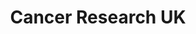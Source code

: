 ---
title: "Cancer Research UK"
url: /cambridge/cancer-research-uk-burleigh-street/
shop: charity
---